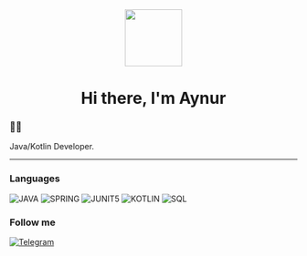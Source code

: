 
<div id="header" align="center">
    <img src="https://media.giphy.com/media/gjrYDwbjnK8x36xZIO/giphy.gif" width="100"/>
    <h1 align="center">Hi there, I'm <a target="_blank">Aynur</a>
</div>

### :man_technologist:
        
Java/Kotlin Developer.

---

### Languages
![JAVA](https://img.shields.io/badge/Java-blueviolet?style=for-the-badge&logo=java&logoColor=white)
![SPRING](https://img.shields.io/badge/-Spring-blueviolet?style=for-the-badge&logo=spring)
![JUNIT5](https://img.shields.io/badge/-JUNIT5-blueviolet?style=for-the-badge&logo=JUNIT5)
![KOTLIN](https://img.shields.io/badge/Kotlin-blueviolet?style=for-the-badge&logo=kotlin&logoColor=white)
![SQL](https://img.shields.io/badge/-SQL-blueviolet?style=for-the-badge&logo=SQL)

### Follow me
[![Telegram](https://img.shields.io/badge/-Jerlenem-blueviolet?style=flat&logo=Telegram)](https://t.me/Jerlenem)

